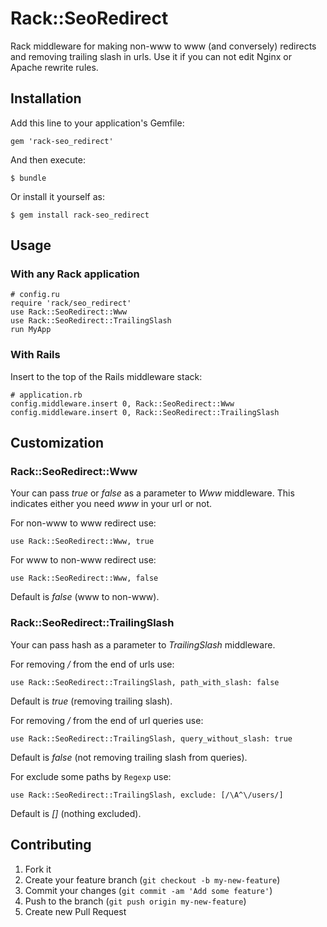 # Rack::SeoRedirect

Rack middleware for making non-www to www (and conversely) redirects and removing trailing slash in urls. Use it if you can not edit Nginx or Apache rewrite rules.

## Installation

Add this line to your application's Gemfile:

    gem 'rack-seo_redirect'

And then execute:

    $ bundle

Or install it yourself as:

    $ gem install rack-seo_redirect

## Usage

### With any Rack application

    # config.ru
    require 'rack/seo_redirect'
    use Rack::SeoRedirect::Www
    use Rack::SeoRedirect::TrailingSlash
    run MyApp

### With Rails

Insert to the top of the Rails middleware stack:

    # application.rb
    config.middleware.insert 0, Rack::SeoRedirect::Www
    config.middleware.insert 0, Rack::SeoRedirect::TrailingSlash

## Customization

### Rack::SeoRedirect::Www

Your can pass *true* or *false* as a parameter to *Www* middleware. This indicates either you need *www* in your url or not.

For non-www to www redirect use:

    use Rack::SeoRedirect::Www, true

For www to non-www redirect use:

    use Rack::SeoRedirect::Www, false

Default is *false* (www to non-www).

### Rack::SeoRedirect::TrailingSlash

Your can pass hash as a parameter to *TrailingSlash* middleware.

For removing */* from the end of urls use:

    use Rack::SeoRedirect::TrailingSlash, path_with_slash: false

Default is *true* (removing trailing slash).

For removing */* from the end of url queries use:

    use Rack::SeoRedirect::TrailingSlash, query_without_slash: true

Default is *false* (not removing trailing slash from queries).

For exclude some paths by `Regexp` use:

    use Rack::SeoRedirect::TrailingSlash, exclude: [/\A^\/users/]

Default is *[]* (nothing excluded).

## Contributing

1. Fork it
2. Create your feature branch (`git checkout -b my-new-feature`)
3. Commit your changes (`git commit -am 'Add some feature'`)
4. Push to the branch (`git push origin my-new-feature`)
5. Create new Pull Request
